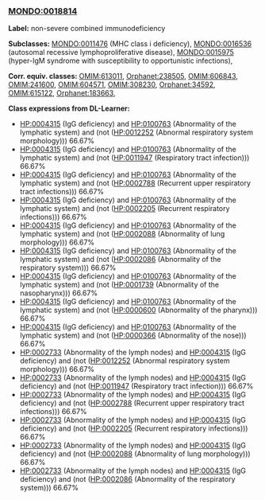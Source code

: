 
### [MONDO:0018814](http://purl.obolibrary.org/obo/MONDO_0018814)
**Label:** non-severe combined immunodeficiency

**Subclasses:** [MONDO:0011476](http://purl.obolibrary.org/obo/MONDO_0011476) (MHC class i deficiency), [MONDO:0016536](http://purl.obolibrary.org/obo/MONDO_0016536) (autosomal recessive lymphoproliferative disease), [MONDO:0015975](http://purl.obolibrary.org/obo/MONDO_0015975) (hyper-IgM syndrome with susceptibility to opportunistic infections), 

**Corr. equiv. classes:** [OMIM:613011](http://purl.obolibrary.org/obo/OMIM_613011), [Orphanet:238505](http://www.orpha.net/ORDO/Orphanet_238505), [OMIM:606843](http://purl.obolibrary.org/obo/OMIM_606843), [OMIM:241600](http://purl.obolibrary.org/obo/OMIM_241600), [OMIM:604571](http://purl.obolibrary.org/obo/OMIM_604571), [OMIM:308230](http://purl.obolibrary.org/obo/OMIM_308230), [Orphanet:34592](http://www.orpha.net/ORDO/Orphanet_34592), [OMIM:615122](http://purl.obolibrary.org/obo/OMIM_615122), [Orphanet:183663](http://www.orpha.net/ORDO/Orphanet_183663), 

**Class expressions from DL-Learner:**

- [HP:0004315](http://purl.obolibrary.org/obo/HP_0004315) (IgG deficiency) and [HP:0100763](http://purl.obolibrary.org/obo/HP_0100763) (Abnormality of the lymphatic system) and (not ([HP:0012252](http://purl.obolibrary.org/obo/HP_0012252) (Abnormal respiratory system morphology))) 66.67%
- [HP:0004315](http://purl.obolibrary.org/obo/HP_0004315) (IgG deficiency) and [HP:0100763](http://purl.obolibrary.org/obo/HP_0100763) (Abnormality of the lymphatic system) and (not ([HP:0011947](http://purl.obolibrary.org/obo/HP_0011947) (Respiratory tract infection))) 66.67%
- [HP:0004315](http://purl.obolibrary.org/obo/HP_0004315) (IgG deficiency) and [HP:0100763](http://purl.obolibrary.org/obo/HP_0100763) (Abnormality of the lymphatic system) and (not ([HP:0002788](http://purl.obolibrary.org/obo/HP_0002788) (Recurrent upper respiratory tract infections))) 66.67%
- [HP:0004315](http://purl.obolibrary.org/obo/HP_0004315) (IgG deficiency) and [HP:0100763](http://purl.obolibrary.org/obo/HP_0100763) (Abnormality of the lymphatic system) and (not ([HP:0002205](http://purl.obolibrary.org/obo/HP_0002205) (Recurrent respiratory infections))) 66.67%
- [HP:0004315](http://purl.obolibrary.org/obo/HP_0004315) (IgG deficiency) and [HP:0100763](http://purl.obolibrary.org/obo/HP_0100763) (Abnormality of the lymphatic system) and (not ([HP:0002088](http://purl.obolibrary.org/obo/HP_0002088) (Abnormality of lung morphology))) 66.67%
- [HP:0004315](http://purl.obolibrary.org/obo/HP_0004315) (IgG deficiency) and [HP:0100763](http://purl.obolibrary.org/obo/HP_0100763) (Abnormality of the lymphatic system) and (not ([HP:0002086](http://purl.obolibrary.org/obo/HP_0002086) (Abnormality of the respiratory system))) 66.67%
- [HP:0004315](http://purl.obolibrary.org/obo/HP_0004315) (IgG deficiency) and [HP:0100763](http://purl.obolibrary.org/obo/HP_0100763) (Abnormality of the lymphatic system) and (not ([HP:0001739](http://purl.obolibrary.org/obo/HP_0001739) (Abnormality of the nasopharynx))) 66.67%
- [HP:0004315](http://purl.obolibrary.org/obo/HP_0004315) (IgG deficiency) and [HP:0100763](http://purl.obolibrary.org/obo/HP_0100763) (Abnormality of the lymphatic system) and (not ([HP:0000600](http://purl.obolibrary.org/obo/HP_0000600) (Abnormality of the pharynx))) 66.67%
- [HP:0004315](http://purl.obolibrary.org/obo/HP_0004315) (IgG deficiency) and [HP:0100763](http://purl.obolibrary.org/obo/HP_0100763) (Abnormality of the lymphatic system) and (not ([HP:0000366](http://purl.obolibrary.org/obo/HP_0000366) (Abnormality of the nose))) 66.67%
- [HP:0002733](http://purl.obolibrary.org/obo/HP_0002733) (Abnormality of the lymph nodes) and [HP:0004315](http://purl.obolibrary.org/obo/HP_0004315) (IgG deficiency) and (not ([HP:0012252](http://purl.obolibrary.org/obo/HP_0012252) (Abnormal respiratory system morphology))) 66.67%
- [HP:0002733](http://purl.obolibrary.org/obo/HP_0002733) (Abnormality of the lymph nodes) and [HP:0004315](http://purl.obolibrary.org/obo/HP_0004315) (IgG deficiency) and (not ([HP:0011947](http://purl.obolibrary.org/obo/HP_0011947) (Respiratory tract infection))) 66.67%
- [HP:0002733](http://purl.obolibrary.org/obo/HP_0002733) (Abnormality of the lymph nodes) and [HP:0004315](http://purl.obolibrary.org/obo/HP_0004315) (IgG deficiency) and (not ([HP:0002788](http://purl.obolibrary.org/obo/HP_0002788) (Recurrent upper respiratory tract infections))) 66.67%
- [HP:0002733](http://purl.obolibrary.org/obo/HP_0002733) (Abnormality of the lymph nodes) and [HP:0004315](http://purl.obolibrary.org/obo/HP_0004315) (IgG deficiency) and (not ([HP:0002205](http://purl.obolibrary.org/obo/HP_0002205) (Recurrent respiratory infections))) 66.67%
- [HP:0002733](http://purl.obolibrary.org/obo/HP_0002733) (Abnormality of the lymph nodes) and [HP:0004315](http://purl.obolibrary.org/obo/HP_0004315) (IgG deficiency) and (not ([HP:0002088](http://purl.obolibrary.org/obo/HP_0002088) (Abnormality of lung morphology))) 66.67%
- [HP:0002733](http://purl.obolibrary.org/obo/HP_0002733) (Abnormality of the lymph nodes) and [HP:0004315](http://purl.obolibrary.org/obo/HP_0004315) (IgG deficiency) and (not ([HP:0002086](http://purl.obolibrary.org/obo/HP_0002086) (Abnormality of the respiratory system))) 66.67%


